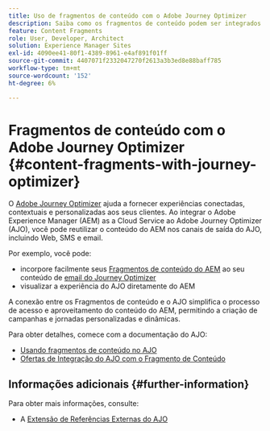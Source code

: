 ```yaml
---
title: Uso de fragmentos de conteúdo com o Adobe Journey Optimizer
description: Saiba como os fragmentos de conteúdo podem ser integrados e usados com o Adobe Journey Optimizer.
feature: Content Fragments
role: User, Developer, Architect
solution: Experience Manager Sites
exl-id: 4090ee41-80f1-4389-8961-e4af891f01ff
source-git-commit: 4407071f2332047270f2613a3b3ed8e88baff785
workflow-type: tm+mt
source-wordcount: '152'
ht-degree: 6%

---
```


# Fragmentos de conteúdo com o Adobe Journey Optimizer {#content-fragments-with-journey-optimizer}

O [Adobe Journey Optimizer](https://experienceleague.adobe.com/en/docs/journey-optimizer/using/get-started/get-started) ajuda a fornecer experiências conectadas, contextuais e personalizadas aos seus clientes. Ao integrar o Adobe Experience Manager (AEM) as a Cloud Service ao Adobe Journey Optimizer (AJO), você pode reutilizar o conteúdo do AEM nos canais de saída do AJO, incluindo Web, SMS e email.

Por exemplo, você pode:

* incorpore facilmente seus [Fragmentos de conteúdo do AEM](/help/sites-cloud/administering/content-fragments/overview.md) ao seu conteúdo de [email do Journey Optimizer](https://experienceleague.adobe.com/en/docs/journey-optimizer/using/channels/email/get-started-email)
* visualizar a experiência do AJO diretamente do AEM

A conexão entre os Fragmentos de conteúdo e o AJO simplifica o processo de acesso e aproveitamento do conteúdo do AEM, permitindo a criação de campanhas e jornadas personalizadas e dinâmicas.

Para obter detalhes, comece com a documentação do AJO:

* [Usando fragmentos de conteúdo no AJO](https://experienceleague.adobe.com/docs/journey-optimizer/using/integrations/aem-fragments.html#integrations)
* [Ofertas de Integração do AJO com o Fragmento de Conteúdo](https://experienceleague.adobe.com/en/docs/journey-optimizer/using/decisioning/offer-decisioning/managing-offers-in-the-offer-library/configure-offers/add-representations#urls)

## Informações adicionais {#further-information}

Para obter mais informações, consulte:

* A [Extensão de Referências Externas do AJO](/help/sites-cloud/administering/content-fragments/extension-content-fragment-ajo-external-references.md)
